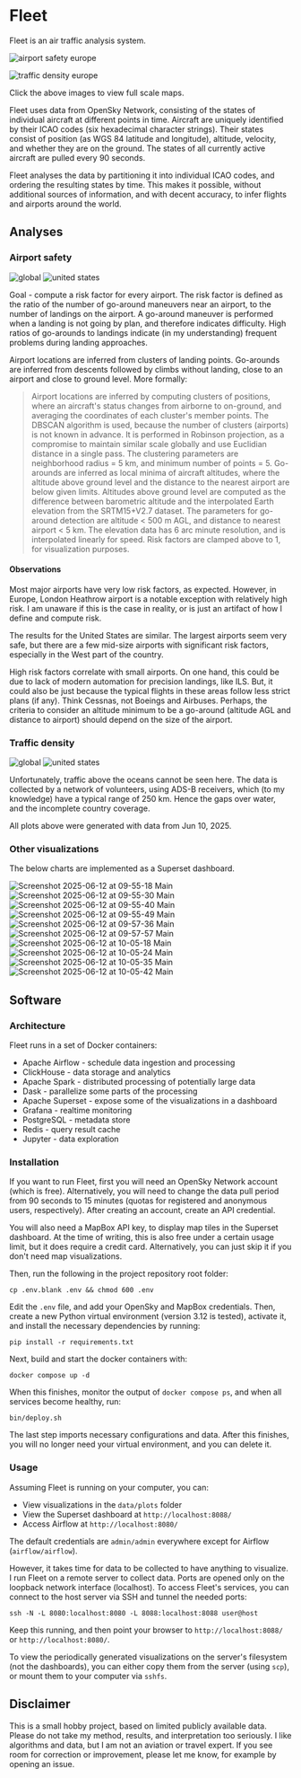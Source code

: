 # Fleet

Fleet is an air traffic analysis system.

![airport safety europe](https://github.com/user-attachments/assets/c96b7004-cbfb-4928-9e4a-82e278a98877)

![traffic density europe](https://github.com/user-attachments/assets/7e92ab66-40bb-48aa-a06d-a9c59c4fdea9)

Click the above images to view full scale maps.

Fleet uses data from OpenSky Network, consisting of the states of individual aircraft at different points in time.
Aircraft are uniquely identified by their ICAO codes (six hexadecimal character strings).
Their states consist of position (as WGS 84 latitude and longitude), altitude, velocity, and whether they are on the ground.
The states of all currently active aircraft are pulled every 90 seconds.

Fleet analyses the data by partitioning it into individual ICAO codes, and ordering the resulting states by time.
This makes it possible, without additional sources of information, and with decent accuracy, to infer flights and airports around the world.


## Analyses
### Airport safety
![global](https://github.com/user-attachments/assets/715ad3b6-e068-46ab-aeb2-92f0cdebb42b)
![united states](https://github.com/user-attachments/assets/8e3dff3c-2dfb-44a7-a050-748e185571e7)

Goal - compute a risk factor for every airport.
The risk factor is defined as the ratio of the number of go-around maneuvers near an airport, to the number of landings on the airport.
A go-around maneuver is performed when a landing is not going by plan, and therefore indicates difficulty.
High ratios of go-arounds to landings indicate (in my understanding) frequent problems during landing approaches.

Airport locations are inferred from clusters of landing points.
Go-arounds are inferred from descents followed by climbs without landing, close to an airport and close to ground level.
More formally:
> Airport locations are inferred by computing clusters of positions,
> where an aircraft's status changes from airborne to on-ground, and averaging the coordinates of each cluster's member points.
> The DBSCAN algorithm is used, because the number of clusters (airports) is not known in advance.
> It is performed in Robinson projection,
> as a compromise to maintain similar scale globally and use Euclidian distance in a single pass.
> The clustering parameters are neighborhood radius = 5 km, and minimum number of points = 5.
> Go-arounds are inferred as local minima of aircraft altitudes,
> where the altitude above ground level and the distance to the nearest airport are below given limits.
> Altitudes above ground level are computed as the difference between barometric altitude
> and the interpolated Earth elevation from the SRTM15+V2.7 dataset.
> The parameters for go-around detection are altitude < 500 m AGL, and distance to nearest airport < 5 km.
> The elevation data has 6 arc minute resolution, and is interpolated linearly for speed.
> Risk factors are clamped above to 1, for visualization purposes.

#### Observations
Most major airports have very low risk factors, as expected.
However, in Europe, London Heathrow airport is a notable exception with relatively high risk.
I am unaware if this is the case in reality, or is just an artifact of how I define and compute risk.

The results for the United States are similar.
The largest airports seem very safe, but there are a few mid-size airports with significant risk factors,
especially in the West part of the country.

High risk factors correlate with small airports.
On one hand, this could be due to lack of modern automation for precision landings, like ILS.
But, it could also be just because the typical flights in these areas follow less strict plans (if any).
Think Cessnas, not Boeings and Airbuses.
Perhaps, the criteria to consider an altitude minimum to be a go-around (altitude AGL and distance to airport)
should depend on the size of the airport.

### Traffic density
![global](https://github.com/user-attachments/assets/f70a4e80-6f10-40fa-b220-4c982c1dc14c)
![united states](https://github.com/user-attachments/assets/3770af53-62da-4769-a4c5-1dedb4374562)

Unfortunately, traffic above the oceans cannot be seen here.
The data is collected by a network of volunteers, using ADS-B receivers, which (to my knowledge) have a typical range of 250 km.
Hence the gaps over water, and the incomplete country coverage.

All plots above were generated with data from Jun 10, 2025.

### Other visualizations
The below charts are implemented as a Superset dashboard.

![Screenshot 2025-06-12 at 09-55-18 Main](https://github.com/user-attachments/assets/65e66020-b3a6-4090-991d-981ab9f7df57)
![Screenshot 2025-06-12 at 09-55-30 Main](https://github.com/user-attachments/assets/62d95c03-ad23-4492-90a8-6f9ed122b92c)
![Screenshot 2025-06-12 at 09-55-40 Main](https://github.com/user-attachments/assets/4615c362-865a-4a81-89ee-9e5160b282e9)
![Screenshot 2025-06-12 at 09-55-49 Main](https://github.com/user-attachments/assets/916ddfa6-034f-4b6a-b00a-3d32ac06585c)
![Screenshot 2025-06-12 at 09-57-36 Main](https://github.com/user-attachments/assets/4c8a0f75-3f9e-4bc8-befb-9c531f8ea84f)
![Screenshot 2025-06-12 at 09-57-57 Main](https://github.com/user-attachments/assets/6b1468f7-0dff-4ddc-b9d9-6774938561a8)
![Screenshot 2025-06-12 at 10-05-18 Main](https://github.com/user-attachments/assets/aa1f13a0-5ce2-488f-b7d0-aa114f392518)
![Screenshot 2025-06-12 at 10-05-24 Main](https://github.com/user-attachments/assets/011a0fc5-6d8b-42c8-bd75-65960e386849)
![Screenshot 2025-06-12 at 10-05-35 Main](https://github.com/user-attachments/assets/79248747-fdff-4a42-aec0-9d37701a123a)
![Screenshot 2025-06-12 at 10-05-42 Main](https://github.com/user-attachments/assets/31f2180c-0a18-4e60-8868-227d3705d18b)


## Software
### Architecture
Fleet runs in a set of Docker containers:
* Apache Airflow - schedule data ingestion and processing
* ClickHouse - data storage and analytics
* Apache Spark - distributed processing of potentially large data
* Dask - parallelize some parts of the processing
* Apache Superset - expose some of the visualizations in a dashboard
* Grafana - realtime monitoring
* PostgreSQL - metadata store
* Redis - query result cache
* Jupyter - data exploration


### Installation
If you want to run Fleet, first you will need an OpenSky Network account (which is free).
Alternatively, you will need to change the data pull period from 90 seconds to 15 minutes
(quotas for registered and anonymous users, respectively).
After creating an account, create an API credential.

You will also need a MapBox API key, to display map tiles in the Superset dashboard.
At the time of writing, this is also free under a certain usage limit, but it does require a credit card.
Alternatively, you can just skip it if you don't need map visualizations.

Then, run the following in the project repository root folder:
```shell
cp .env.blank .env && chmod 600 .env
```
Edit the `.env` file, and add your OpenSky and MapBox credentials.
Then, create a new Python virtual environment (version 3.12 is tested), activate it,
and install the necessary dependencies by running:
```shell
pip install -r requirements.txt
```
Next, build and start the docker containers with:
```shell
docker compose up -d
```
When this finishes, monitor the output of `docker compose ps`, and when all services become healthy, run:
```shell
bin/deploy.sh
```
The last step imports necessary configurations and data.
After this finishes, you will no longer need your virtual environment, and you can delete it.

### Usage
Assuming Fleet is running on your computer, you can:
* View visualizations in the `data/plots` folder
* View the Superset dashboard at `http://localhost:8088/`
* Access Airflow at `http://localhost:8080/`

The default credentials are `admin/admin` everywhere except for Airflow (`airflow/airflow`).

However, it takes time for data to be collected to have anything to visualize.
I run Fleet on a remote server to collect data.
Ports are opened only on the loopback network interface (localhost).
To access Fleet's services, you can connect to the host server via SSH and tunnel the needed ports:
```shell
ssh -N -L 8080:localhost:8080 -L 8088:localhost:8088 user@host
```
Keep this running, and then point your browser to `http://localhost:8088/` or `http://localhost:8080/`.

To view the periodically generated visualizations on the server's filesystem (not the dashboards),
you can either copy them from the server (using `scp`), or mount them to your computer via `sshfs`.


## Disclaimer
This is a small hobby project, based on limited publicly available data.
Please do not take my method, results, and interpretation too seriously.
I like algorithms and data, but I am not an aviation or travel expert.
If you see room for correction or improvement, please let me know, for example by opening an issue.
